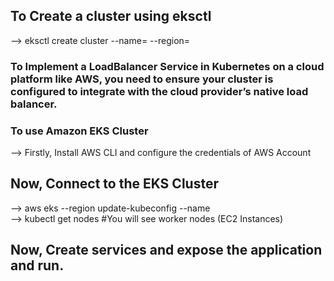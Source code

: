 ## To Create a cluster using eksctl <br>
--> eksctl create cluster --name=<your-cluster-name> --region=<your-region>  <br>

### To Implement a LoadBalancer Service in Kubernetes on a cloud platform like AWS, you need to ensure your cluster is configured to integrate with the cloud provider’s native load balancer. <br>
### To use Amazon EKS Cluster <br>

--> Firstly, Install AWS CLI and configure the credentials of AWS Account <br>
## Now, Connect to the EKS Cluster <br>
--> aws eks --region <region> update-kubeconfig --name <cluster-name> <br>
--> kubectl get nodes #You will see worker nodes (EC2 Instances) <br>

## Now, Create services and expose the application and run.
